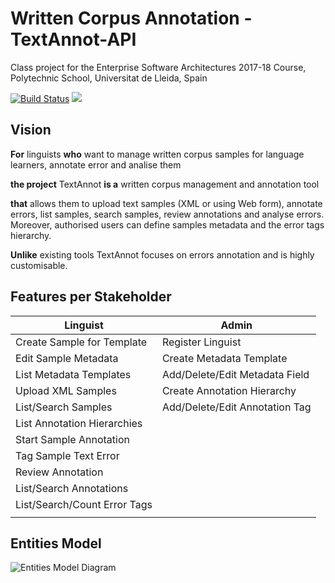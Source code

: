 # Written Corpus Annotation - TextAnnot-API

Class project for the Enterprise Software Architectures 2017-18 Course, Polytechnic School, Universitat de Lleida, Spain

[![Build Status](https://travis-ci.org/UdL-EPS-SoftArch/TextAnnot-API.svg?branch=master)](https://travis-ci.org/UdL-EPS-SoftArch/TextAnnot-API/branches) 
<a href="https://zenhub.com"><img src="https://cdn.rawgit.com/ZenHubIO/support/master/zenhub-badge.svg"></a>

## Vision

**For** linguists **who** want to manage written corpus samples for language learners, annotate error and analise them

**the project** TextAnnot **is a** written corpus management and annotation tool

**that** allows them to upload text samples (XML or using Web form), annotate errors, list samples, search samples, review annotations and analyse errors.
Moreover, authorised users can define samples metadata and the error tags hierarchy.


**Unlike** existing tools TextAnnot focuses on errors annotation and is highly customisable.


## Features per Stakeholder

| Linguist                      | Admin                           |
| ------------------------------| --------------------------------|
| Create Sample for Template    | Register Linguist               |
| Edit Sample Metadata          | Create Metadata Template        |
| List Metadata Templates       | Add/Delete/Edit Metadata Field  |
| Upload XML Samples            | Create Annotation Hierarchy     |
| List/Search Samples           | Add/Delete/Edit Annotation Tag  |
| List Annotation Hierarchies   |                                 |
| Start Sample Annotation       |                                 |
| Tag Sample Text Error         |                                 |
| Review Annotation             |                                 |
| List/Search Annotations       |                                 |
| List/Search/Count Error Tags  |                                 |
|                               |                                 |

## Entities Model

![Entities Model Diagram](http://www.plantuml.com/plantuml/svg/5Sqn3W8X44RXtbFe0M1wgwMmCB7OPDq388n20iDc-8bwUzVgDL_ofWwl6BKSJbb26P67bcC2jducKl-shumq7gEpXYPWWGsjqXflvZ8lPcbFE0s9xlo14samRhvIzHsijEkChwajSh7R_pAnnBq_)
